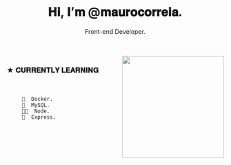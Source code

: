   <h1 align="center"> 𝐇𝐢, 𝐈’𝐦 @𝐦𝐚𝐮𝐫𝐨𝐜𝐨𝐫𝐫𝐞𝐢𝐚. </h1>
  <p  align="center">Front-end Developer. </p>    
<br> </br>
<img align="right" height="236" widht= "450" src="https://i.pinimg.com/originals/b3/e2/2e/b3e22e164a207f353809d20dde261bb8.gif">
  
###  ★ 𝐂𝐔𝐑𝐑𝐄𝐍𝐓𝐋𝐘 𝐋𝐄𝐀𝐑𝐍𝐈𝐍𝐆 <br> </br>
          ⠀⠀⠀
         🐋  Docker.
         🐬  MySQL.
         🐱‍🐉  Node.
         🍨  Express.
          ⠀⠀⠀⠀⠀
                    ⠀⠀⠀⠀⠀
<br> </br>

